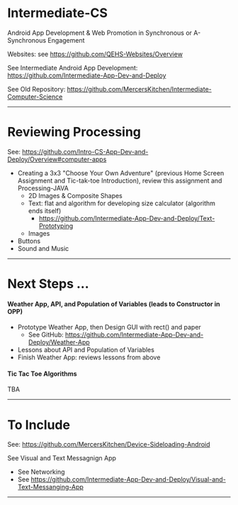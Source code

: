 # Intermediate-CS
Android App Development &amp; Web Promotion in Synchronous or A-Synchronous Engagement

Websites: see https://github.com/QEHS-Websites/Overview

See Intermediate Android App Development: https://github.com/Intermediate-App-Dev-and-Deploy

See Old Repository: https://github.com/MercersKitchen/Intermediate-Computer-Science

---

# Reviewing Processing
See: https://github.com/Intro-CS-App-Dev-and-Deploy/Overview#computer-apps
- Creating a 3x3 "Choose Your Own Adventure" (previous Home Screen Assignment and Tic-tak-toe Introduction), review this assignment and Processing-JAVA
  - 2D Images & Composite Shapes
  - Text: flat and algorithm for developing size calculator (algorithm ends itself)
    - https://github.com/Intermediate-App-Dev-and-Deploy/Text-Prototyping
  - Images
- Buttons
- Sound and Music

---

# Next Steps ...

#### Weather App, API, and Population of Variables (leads to Constructor in OPP)
- Prototype Weather App, then Design GUI with rect() and paper
  - See GitHub: https://github.com/Intermediate-App-Dev-and-Deploy/Weather-App
- Lessons about API and Population of Variables
- Finish Weather App: reviews lessons from above

#### Tic Tac Toe Algorithms
TBA

---

# To Include

See: https://github.com/MercersKitchen/Device-Sideloading-Android

See Visual and Text Messagnign App
- See Networking
- See https://github.com/Intermediate-App-Dev-and-Deploy/Visual-and-Text-Messanging-App
 ---
